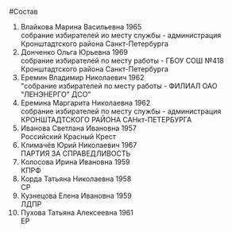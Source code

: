 #Состав
1. Влайкова Марина Васильевна 1965   
    собрание избирателей ио месту службы - администрация Кронштадтского района Санкт-Петербурга
2. Донченко Ольга Юрьевна 1969   
    собрание избирателей по месту работы - ГБОУ СОШ №418 Кронштадтского района Санкт-Петербурга
3. Еремин Владимир Николаевич 1962   
    "собрание избирателей по месту работы - ФИЛИАЛ ОАО "ЛЕНЭНЕРГО" ДСО"
4. Еремина Маргарита Николаевна 1962   
    собрание избирателей по месту службы - администрация КРОНШТАДТСКОГО РАЙОНА САНкт-ПЕТЕРБУРГА
5. Иванова Светлана Ивановна 1957   
    Российский Красный Крест
6. Климачёв Юрий Николаевич 1967   
    ПАРТИЯ ЗА СПРАВЕДЛИВОСТЬ
7. Колосова Ирина Ивановна 1959   
    КПРФ
8. Корда Татьяна Николаевна 1958   
    СР
9. Кузнецова Елена Ивановна 1959   
    ЛДПР
10. Пухова Татьяна Алексеевна 1961   
    ЕР
